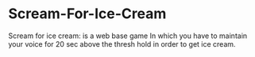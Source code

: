 # Scream-For-Ice-Cream
Scream for ice cream: is a web base game In which you have to maintain your voice for 20 sec above the thresh hold in order to get ice cream. 

